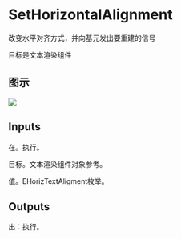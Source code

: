 # SetHorizontalAlignment

改变水平对齐方式，并向基元发出要重建的信号

目标是文本渲染组件

## 图示

![]($-20221218-20354104.png)

## Inputs

在。执行。

目标。文本渲染组件对象参考。

值。EHorizTextAligment枚举。  

## Outputs

出：执行。
